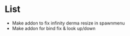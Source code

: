 # List
- Make addon to fix infinity derma resize in spawnmenu
- Make addon for bind fix & look up/down
